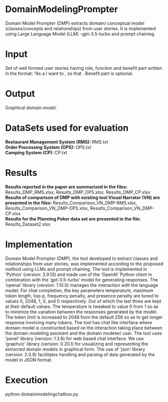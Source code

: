 # DomainModelingPrompter
Domain Model Prompter (DMP) extracts domain/ conceptual model (classes/concepts and relationships) from user stories. It is implemented using Large Language Model (LLM) -gpt-3.5-turbo and prompt chaining. 

# Input
Set of well formed user stories having role, funciton and benefit part written in the format: “As a <role> I want to <feature>, so that <benefit>. Benefit part is optional.

# Output
Graphical domain model.

# DataSets used for evaluation

<b>Restaurant Management System (RMS): </b>RMS.txt<br>
<b>Order Processing System (OPS): </b>OPS.txt<br>
<b>Camping System (CP): </b>CP.txt<br>

# Results
<b>Results reported in the paper are summarized in the files: </b>Results_DMP_RMS.xlsx, Results_DMP_OPS.xlsx, Results_DMP_CP.xlsx<br>
<b>Results of comparison of DMP with existing tool Visual Narrator (VN) are presented in the files: </b>Results_Comparison_VN_DMP-RMS.xlsx, Results_Comparison_VN_DMP-OPS.xlsx, Results_Comparison_VN_DMP-CP.xlsx<br>
<b>Results for the Planning Poker data set are presented in the file: </b>Results_Dataset2.xlsx<br>

# Implementation
Domain Model Prompter (DMP), the tool developed to extract classes and relationships from user stories, was implemented according to the proposed method using LLMs and prompt chaining. 
The tool is implemented in ‘Python’ (version: 3.9.13) and made use of the ‘OpenAI’ Python client in combination with the ‘gpt-3.5-turbo’ model for generating responses. 
The ‘openai’ library (version: 1.10.0) manages the interaction with the language model. 
For chat completion, the key parameters temperature, maximum token length, top-p, frequency penalty, and presence penalty are tuned to values 0, 2048, 1, 0, and 0 respectively.
Out of which the last three are kept at their default values. The temperature is tweaked to value 0 from 1 so as to minimize the variation between the responses generated by the model. The token limit is increased to 2048 from the default 256 so as to get longer response involving many tokens. 
The tool has chat like interface where domain model is constructed based on the interaction taking place between the domain modeling assistant and the domain modeler/ user. 
The tool uses ‘panel’ library (version: 1.3.8) for web based chat interface. We use ‘graphviz’ library (version: 0.20.1) for visualizing and representing the extracted domain models in graphical form. 
The use of ‘json’ library (version: 2.0.9) facilitates handling and parsing of data generated by the model in JSON format.

# Execution
python <project-path>domainmodelingchatbox.py 
